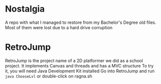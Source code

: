 # Nostalgia
A repo with what I managed to restore from my Bachelor's Degree old files. Most of them were lost due to a hard drive corruption

# RetroJump
RetroJump is the project name of a 2D platformer we did as a school project. It implements Canvas and threads and has a MVC structure
To try it, you will need Java Development Kit installed
Go into RetroJump and run `java ChooseLvl` or double-click on ragna.sh
